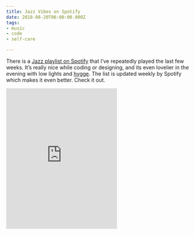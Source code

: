 ```yaml
---
title: Jazz Vibes on Spotify
date: 2018-08-20T06:00:00.000Z
tags:
- music
- code
- self-care

---
```


There is a [Jazz playlist on Spotify](https://open.spotify.com/user/spotify/playlist/37i9dQZF1DX0SM0LYsmbMT?si=6tzalt14TwisRU6xUpa2mA) that I’ve repeatedly played the last few weeks. It’s really nice while coding or designing, and its even lovelier in the evening with low lights and [hygge](https://www.newyorker.com/culture/culture-desk/the-year-of-hygge-the-danish-obsession-with-getting-cozy). The list is updated weekly by Spotify which makes it even better. Check it out.

<iframe src="https://open.spotify.com/embed/user/spotify/playlist/37i9dQZF1DX0SM0LYsmbMT" width="300" height="380" frameborder="0" allowtransparency="true" allow="encrypted-media"></iframe>
